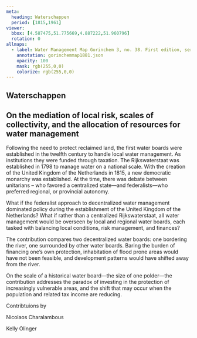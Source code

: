 ```yaml
---
meta:
  heading: Waterschappen
  period: [1815,1961]
viewer:
  bbox: [4.587475,51.775669,4.887222,51.960796]
  rotation: 0
allmaps:
  - label: Water Management Map Gorinchem 3, no. 38. First edition, series 1, 1881. 690 x 555 mm, scale 1:10,000. Rijkswaterstaat.
    annotation: gorinchemmap1881.json
    opacity: 100
    mask: rgb(255,0,0)
    colorize: rgb(255,0,0)
---
```


## Waterschappen

## On the mediation of local risk, scales of collectivity, and the allocation of resources for water management

Following the need to protect reclaimed land, the first water boards were established in the twelfth century to handle local water management. As institutions they were funded through taxation. The Rijkswaterstaat was established in 1798 to manage water on a national scale. With the creation of the United Kingdom of the Netherlands in 1815, a new democratic monarchy was established. At the time, there was debate between unitarians – who favored a centralized state—and federalists—who preferred regional, or provincial autonomy. 

What if the federalist approach to decentralized water management dominated policy during the establishment of the United Kingdom of the Netherlands? What if rather than a centralized Rijkswaterstaat, all water management would be overseen by local and regional water boards, each tasked with balancing local conditions, risk management, and finances?

The contribution compares two decentralized water boards: one bordering the river, one surrounded by other water boards. Baring the burden of financing one’s own protection, inhabitation of flood prone areas would have not been feasible, and development patterns would have shifted away from the river. 

On the scale of a historical water board—the size of one polder—the contribution addresses the paradox of investing in the protection of increasingly vulnerable areas, and the shift that may occur when the population and related tax income are reducing.  

Contribtuions by 

Nicolaos Charalambous

Kelly Olinger
